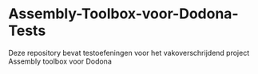 # Assembly-Toolbox-voor-Dodona-Tests
Deze repository bevat testoefeningen voor het vakoverschrijdend project Assembly toolbox voor Dodona
